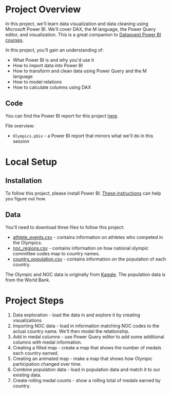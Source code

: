 # Project Overview

In this project, we'll learn data visualization and data cleaning using Microsoft Power BI.  We'll cover DAX, the M language, the Power Query editor, and visualization.  This is a great companion to [Dataquest Power BI courses](https://www.dataquest.io/path/analyzing-data-with-microsoft-power-bi-skill-path/).

In this project, you'll gain an understanding of:

* What Power BI is and why you'd use it
* How to import data into Power BI
* How to transform and clean data using Power Query and the M language
* How to model relations
* How to calculate columns using DAX

## Code

You can find the Power BI report for this project [here](https://github.com/dataquestio/project-walkthroughs/tree/master/olympics).

File overview:

* `Olympics.pbix` - a Power BI report that mirrors what we'll do in this session

# Local Setup

## Installation

To follow this project, please install Power BI.  [These instructions](https://docs.microsoft.com/en-us/power-bi/fundamentals/desktop-get-the-desktop) can help you figure out how.

## Data

You'll need to download three files to follow this project:

* [athlete_events.csv](https://drive.google.com/uc?export=download&id=1Ah4wOyNFMGREq8Yw_Jbv7u2CeI_6tpn5) - contains information on athletes who competed in the Olympics.
* [noc_regions.csv](https://drive.google.com/uc?export=download&id=1aqSmdHo3perJtdduTzCLMB6W5h_KdsOd) - contains information on how national olympic committee codes map to country names.
* [country_population.csv](https://drive.google.com/uc?export=download&id=1jYxLnVMtPdnh3pmJW3OEs6YEk3uTCl1h) - contains information on the population of each country.

The Olympic and NOC data is originally from [Kaggle](https://www.kaggle.com/datasets/heesoo37/120-years-of-olympic-history-athletes-and-results).  The population data is from the World Bank.

# Project Steps

1. Data exploration - load the data in and explore it by creating visualizations
2. Importing NOC data - load in information matching NOC codes to the actual country name.  We'll then model the relationship.
3. Add in medal columns - use Power Query editor to add some additional columns with medal information.
4. Creating a filled map - create a map that shows the number of medals each country earned.
5. Creating an animated map - make a map that shows how Olympic participation changed over time.
6. Combine population data - load in population data and match it to our existing data.
7. Create rolling medal counts - show a rolling total of medals earned by country.

